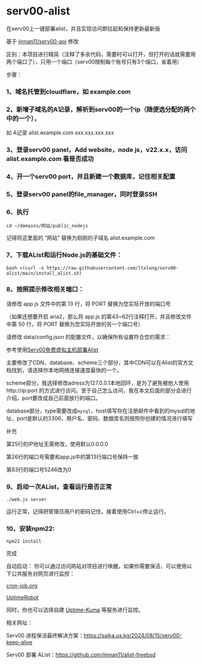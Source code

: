 # serv00-alist
在serv00上一键部署alist，并且实现访问即拉起和保持更新最新版


基于 [jinnan11/serv00-api](https://github.com/jinnan11/serv00-api) 修改

区别：本项目进行精简（注释了多余代码，需要时可以打开，但打开的话就需要用两个端口了），只用一个端口（serv00限制每个账号只有3个端口，省着用）

步骤：

### 1、域名托管到cloudflare，如 example.com

### 2、新增子域名的A记录，解析到serv00的一个ip（随便选分配的两个中的一个），

如 A记录 alist.example.com xxx.xxx.xxx.xxx

### 3、登录serv00 panel，Add website，node js，v22.x.x，访问 alist.example.com 看是否成功

### 4、开一个serv00 port，并且新建一个数据库，记住相关配置

### 5、登录serv00 panel的file_manager，同时登录SSH

### 6、执行 

```
cd ~/domains/网站/public_nodejs
```

记得将这里面的 “网站” 替换为刚刚的子域名 alist.example.com

### 7、下载AList和运行Node.js的基础文件：

```
bash <(curl -s https://raw.githubusercontent.com/ltxlong/serv00-alist/main/install_alist.sh)
```

### 8、按照提示修改相关端口：

请修改 app.js 文件中的第 13 行，将 PORT 替换为您实际开放的端口号

（如果还想要开启 aria2，那么将 app.js 的第43~62行注释打开，并且修改文件中第 50 行，将 PORT 替换为您实际开放的另一个端口号）

请修改 data/config.json 的配置文件，以确保所有设置符合您的需求：

参考使用[Serv00免费虚拟主机部署Alist](https://zhuanlan.zhihu.com/p/680607217)

主要修改了CDN、database、scheme三个部分，其中CDN可以在Alist的官方文档找到，请选择你本地网络连接速度最快的一个。

scheme部分，我选择修改adress为127.0.0.1本地回环，是为了避免被他人使用http://ip:port 的方式进行访问。至于自己怎么访问，我在本文后面的部分会进行介绍。port要改成自己前面放行的端口。

database部分，type需要改成`mysql`，host填写你在注册邮件中看到的mysql的地址，port是默认的3306，用户名、密码、数据库名则按照你创建的情况进行填写

补充

第25行的IP地址无需修改，使用默认0.0.0.0

第26行的端口号需要和app.js中的第13行端口号保持一致

第83行的端口号5246改为0

### 9、启动一次AList，查看运行是否正常

```
./web.js server
```

运行正常，记得把管理员用户的密码记住。接着使用Ctrl+c停止运行。

### 10、安装npm22:

```
npm22 install
```

完成

自动启动：
你可以通过访问网站对项目进行唤醒。如果你需要保活，可以使用以下公共服务对网页进行监控：

[cron-job.org](https://console.cron-job.org)

[UptimeRobot](https://uptimerobot.com)

同时，你也可以选择自建 [Uptime-Kuma](https://github.com/louislam/uptime-kuma) 等服务进行监控。

相关网址：

Serv00 进程保活最终解决方案：https://saika.us.kg/2024/08/15/serv00-keep-alive 

Serv00 部署 AList：https://github.com/jinnan11/alist-freebsd 
